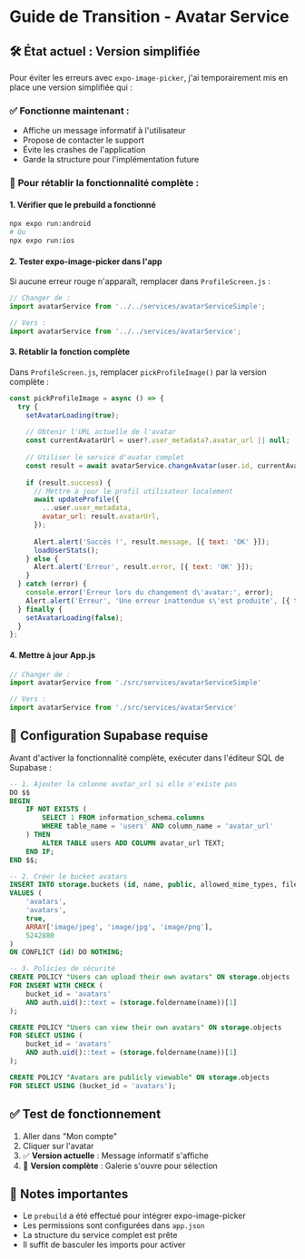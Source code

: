 # Guide de Transition - Avatar Service

## 🛠️ **État actuel : Version simplifiée**

Pour éviter les erreurs avec `expo-image-picker`, j'ai temporairement mis en place une version simplifiée qui :

### ✅ **Fonctionne maintenant :**
- Affiche un message informatif à l'utilisateur
- Propose de contacter le support
- Évite les crashes de l'application
- Garde la structure pour l'implémentation future

### 🔄 **Pour rétablir la fonctionnalité complète :**

#### 1. **Vérifier que le prebuild a fonctionné**
```bash
npx expo run:android
# Ou
npx expo run:ios
```

#### 2. **Tester expo-image-picker dans l'app**
Si aucune erreur rouge n'apparaît, remplacer dans `ProfileScreen.js` :
```javascript
// Changer de :
import avatarService from '../../services/avatarServiceSimple';

// Vers :
import avatarService from '../../services/avatarService';
```

#### 3. **Rétablir la fonction complète**
Dans `ProfileScreen.js`, remplacer `pickProfileImage()` par la version complète :
```javascript
const pickProfileImage = async () => {
  try {
    setAvatarLoading(true);
    
    // Obtenir l'URL actuelle de l'avatar
    const currentAvatarUrl = user?.user_metadata?.avatar_url || null;
    
    // Utiliser le service d'avatar complet
    const result = await avatarService.changeAvatar(user.id, currentAvatarUrl);
    
    if (result.success) {
      // Mettre à jour le profil utilisateur localement
      await updateProfile({
        ...user.user_metadata,
        avatar_url: result.avatarUrl,
      });
      
      Alert.alert('Succès !', result.message, [{ text: 'OK' }]);
      loadUserStats();
    } else {
      Alert.alert('Erreur', result.error, [{ text: 'OK' }]);
    }
  } catch (error) {
    console.error('Erreur lors du changement d\'avatar:', error);
    Alert.alert('Erreur', 'Une erreur inattendue s\'est produite', [{ text: 'OK' }]);
  } finally {
    setAvatarLoading(false);
  }
};
```

#### 4. **Mettre à jour App.js**
```javascript
// Changer de :
import avatarService from './src/services/avatarServiceSimple'

// Vers :
import avatarService from './src/services/avatarService'
```

## 🎯 **Configuration Supabase requise**

Avant d'activer la fonctionnalité complète, exécuter dans l'éditeur SQL de Supabase :

```sql
-- 1. Ajouter la colonne avatar_url si elle n'existe pas
DO $$ 
BEGIN
    IF NOT EXISTS (
        SELECT 1 FROM information_schema.columns 
        WHERE table_name = 'users' AND column_name = 'avatar_url'
    ) THEN
        ALTER TABLE users ADD COLUMN avatar_url TEXT;
    END IF;
END $$;

-- 2. Créer le bucket avatars
INSERT INTO storage.buckets (id, name, public, allowed_mime_types, file_size_limit)
VALUES (
    'avatars',
    'avatars', 
    true,
    ARRAY['image/jpeg', 'image/jpg', 'image/png'],
    5242880
)
ON CONFLICT (id) DO NOTHING;

-- 3. Policies de sécurité
CREATE POLICY "Users can upload their own avatars" ON storage.objects
FOR INSERT WITH CHECK (
    bucket_id = 'avatars' 
    AND auth.uid()::text = (storage.foldername(name))[1]
);

CREATE POLICY "Users can view their own avatars" ON storage.objects
FOR SELECT USING (
    bucket_id = 'avatars' 
    AND auth.uid()::text = (storage.foldername(name))[1]
);

CREATE POLICY "Avatars are publicly viewable" ON storage.objects
FOR SELECT USING (bucket_id = 'avatars');
```

## ✅ **Test de fonctionnement**

1. Aller dans "Mon compte"
2. Cliquer sur l'avatar
3. ✅ **Version actuelle** : Message informatif s'affiche
4. 🎯 **Version complète** : Galerie s'ouvre pour sélection

## 📝 **Notes importantes**

- Le `prebuild` a été effectué pour intégrer expo-image-picker
- Les permissions sont configurées dans `app.json`
- La structure du service complet est prête
- Il suffit de basculer les imports pour activer
